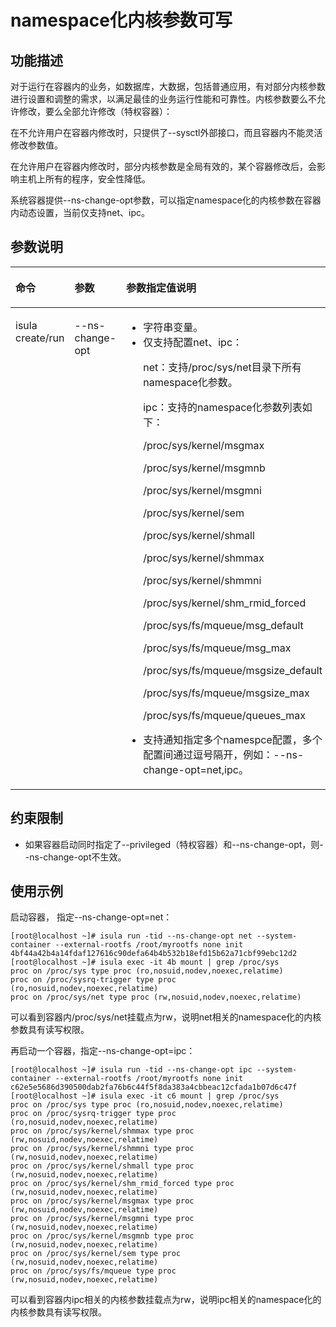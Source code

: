 # namespace化内核参数可写<a name="ZH-CN_TOPIC_0184808021"></a>

## 功能描述<a name="zh-cn_topic_0182200836_section231043418358"></a>

对于运行在容器内的业务，如数据库，大数据，包括普通应用，有对部分内核参数进行设置和调整的需求，以满足最佳的业务运行性能和可靠性。内核参数要么不允许修改，要么全部允许修改（特权容器）：

在不允许用户在容器内修改时，只提供了--sysctl外部接口，而且容器内不能灵活修改参数值。

在允许用户在容器内修改时，部分内核参数是全局有效的，某个容器修改后，会影响主机上所有的程序，安全性降低。

系统容器提供--ns-change-opt参数，可以指定namespace化的内核参数在容器内动态设置，当前仅支持net、ipc。

## 参数说明<a name="zh-cn_topic_0182200836_section342514469355"></a>

<a name="zh-cn_topic_0182200836_table1869210387418"></a>
<table><thead align="left"><tr id="zh-cn_topic_0182200836_row1569373816419"><th class="cellrowborder" valign="top" width="20.96%" id="mcps1.1.4.1.1"><p id="zh-cn_topic_0182200836_p106936387415"><a name="zh-cn_topic_0182200836_p106936387415"></a><a name="zh-cn_topic_0182200836_p106936387415"></a>命令</p>
</th>
<th class="cellrowborder" valign="top" width="20.47%" id="mcps1.1.4.1.2"><p id="zh-cn_topic_0182200836_p15693173814112"><a name="zh-cn_topic_0182200836_p15693173814112"></a><a name="zh-cn_topic_0182200836_p15693173814112"></a>参数</p>
</th>
<th class="cellrowborder" valign="top" width="58.57%" id="mcps1.1.4.1.3"><p id="zh-cn_topic_0182200836_p284710435329"><a name="zh-cn_topic_0182200836_p284710435329"></a><a name="zh-cn_topic_0182200836_p284710435329"></a>参数指定值说明</p>
</th>
</tr>
</thead>
<tbody><tr id="zh-cn_topic_0182200836_row12693163810415"><td class="cellrowborder" valign="top" width="20.96%" headers="mcps1.1.4.1.1 "><p id="zh-cn_topic_0182200836_p66931838134110"><a name="zh-cn_topic_0182200836_p66931838134110"></a><a name="zh-cn_topic_0182200836_p66931838134110"></a>isula create/run</p>
</td>
<td class="cellrowborder" valign="top" width="20.47%" headers="mcps1.1.4.1.2 "><p id="zh-cn_topic_0182200836_p20308121310422"><a name="zh-cn_topic_0182200836_p20308121310422"></a><a name="zh-cn_topic_0182200836_p20308121310422"></a>--ns-change-opt</p>
</td>
<td class="cellrowborder" valign="top" width="58.57%" headers="mcps1.1.4.1.3 "><a name="zh-cn_topic_0182200836_ul8762153118534"></a><a name="zh-cn_topic_0182200836_ul8762153118534"></a><ul id="zh-cn_topic_0182200836_ul8762153118534"><li>字符串变量。</li><li>仅支持配置net、ipc：<p id="zh-cn_topic_0182200836_p9801138153410"><a name="zh-cn_topic_0182200836_p9801138153410"></a><a name="zh-cn_topic_0182200836_p9801138153410"></a>net：支持/proc/sys/net目录下所有namespace化参数。</p>
<p id="zh-cn_topic_0182200836_p52601216357"><a name="zh-cn_topic_0182200836_p52601216357"></a><a name="zh-cn_topic_0182200836_p52601216357"></a>ipc：支持的namespace化参数列表如下：</p>
<p id="zh-cn_topic_0182200836_p33951505546"><a name="zh-cn_topic_0182200836_p33951505546"></a><a name="zh-cn_topic_0182200836_p33951505546"></a>/proc/sys/kernel/msgmax</p>
<p id="zh-cn_topic_0182200836_p83965012547"><a name="zh-cn_topic_0182200836_p83965012547"></a><a name="zh-cn_topic_0182200836_p83965012547"></a>/proc/sys/kernel/msgmnb</p>
<p id="zh-cn_topic_0182200836_p1439650115419"><a name="zh-cn_topic_0182200836_p1439650115419"></a><a name="zh-cn_topic_0182200836_p1439650115419"></a>/proc/sys/kernel/msgmni</p>
<p id="zh-cn_topic_0182200836_p13396190125414"><a name="zh-cn_topic_0182200836_p13396190125414"></a><a name="zh-cn_topic_0182200836_p13396190125414"></a>/proc/sys/kernel/sem</p>
<p id="zh-cn_topic_0182200836_p83961407547"><a name="zh-cn_topic_0182200836_p83961407547"></a><a name="zh-cn_topic_0182200836_p83961407547"></a>/proc/sys/kernel/shmall</p>
<p id="zh-cn_topic_0182200836_p13396120125419"><a name="zh-cn_topic_0182200836_p13396120125419"></a><a name="zh-cn_topic_0182200836_p13396120125419"></a>/proc/sys/kernel/shmmax</p>
<p id="zh-cn_topic_0182200836_p93961302544"><a name="zh-cn_topic_0182200836_p93961302544"></a><a name="zh-cn_topic_0182200836_p93961302544"></a>/proc/sys/kernel/shmmni</p>
<p id="zh-cn_topic_0182200836_p8396204548"><a name="zh-cn_topic_0182200836_p8396204548"></a><a name="zh-cn_topic_0182200836_p8396204548"></a>/proc/sys/kernel/shm_rmid_forced</p>
<p id="zh-cn_topic_0182200836_p1339610075418"><a name="zh-cn_topic_0182200836_p1339610075418"></a><a name="zh-cn_topic_0182200836_p1339610075418"></a>/proc/sys/fs/mqueue/msg_default</p>
<p id="zh-cn_topic_0182200836_p239712095419"><a name="zh-cn_topic_0182200836_p239712095419"></a><a name="zh-cn_topic_0182200836_p239712095419"></a>/proc/sys/fs/mqueue/msg_max</p>
<p id="zh-cn_topic_0182200836_p1239790175410"><a name="zh-cn_topic_0182200836_p1239790175410"></a><a name="zh-cn_topic_0182200836_p1239790175410"></a>/proc/sys/fs/mqueue/msgsize_default</p>
<p id="zh-cn_topic_0182200836_p63977012541"><a name="zh-cn_topic_0182200836_p63977012541"></a><a name="zh-cn_topic_0182200836_p63977012541"></a>/proc/sys/fs/mqueue/msgsize_max</p>
<p id="zh-cn_topic_0182200836_p139714085417"><a name="zh-cn_topic_0182200836_p139714085417"></a><a name="zh-cn_topic_0182200836_p139714085417"></a>/proc/sys/fs/mqueue/queues_max</p>
</li><li>支持通知指定多个namespce配置，多个配置间通过逗号隔开，例如：--ns-change-opt=net,ipc。</li></ul>
</td>
</tr>
</tbody>
</table>

## 约束限制<a name="zh-cn_topic_0182200836_section07049182379"></a>

-   如果容器启动同时指定了--privileged（特权容器）和--ns-change-opt，则--ns-change-opt不生效。

## 使用示例<a name="zh-cn_topic_0182200836_section3576812123619"></a>

启动容器， 指定--ns-change-opt=net：

```
[root@localhost ~]# isula run -tid --ns-change-opt net --system-container --external-rootfs /root/myrootfs none init
4bf44a42b4a14fdaf127616c90defa64b4b532b18efd15b62a71cbf99ebc12d2
[root@localhost ~]# isula exec -it 4b mount | grep /proc/sys
proc on /proc/sys type proc (ro,nosuid,nodev,noexec,relatime)
proc on /proc/sysrq-trigger type proc (ro,nosuid,nodev,noexec,relatime)
proc on /proc/sys/net type proc (rw,nosuid,nodev,noexec,relatime)
```

可以看到容器内/proc/sys/net挂载点为rw，说明net相关的namespace化的内核参数具有读写权限。

再启动一个容器，指定--ns-change-opt=ipc：

```
[root@localhost ~]# isula run -tid --ns-change-opt ipc --system-container --external-rootfs /root/myrootfs none init
c62e5e5686d390500dab2fa76b6c44f5f8da383a4cbbeac12cfada1b07d6c47f
[root@localhost ~]# isula exec -it c6 mount | grep /proc/sys
proc on /proc/sys type proc (ro,nosuid,nodev,noexec,relatime)
proc on /proc/sysrq-trigger type proc (ro,nosuid,nodev,noexec,relatime)
proc on /proc/sys/kernel/shmmax type proc (rw,nosuid,nodev,noexec,relatime)
proc on /proc/sys/kernel/shmmni type proc (rw,nosuid,nodev,noexec,relatime)
proc on /proc/sys/kernel/shmall type proc (rw,nosuid,nodev,noexec,relatime)
proc on /proc/sys/kernel/shm_rmid_forced type proc (rw,nosuid,nodev,noexec,relatime)
proc on /proc/sys/kernel/msgmax type proc (rw,nosuid,nodev,noexec,relatime)
proc on /proc/sys/kernel/msgmni type proc (rw,nosuid,nodev,noexec,relatime)
proc on /proc/sys/kernel/msgmnb type proc (rw,nosuid,nodev,noexec,relatime)
proc on /proc/sys/kernel/sem type proc (rw,nosuid,nodev,noexec,relatime)
proc on /proc/sys/fs/mqueue type proc (rw,nosuid,nodev,noexec,relatime)
```

可以看到容器内ipc相关的内核参数挂载点为rw，说明ipc相关的namespace化的内核参数具有读写权限。

